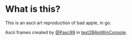 # What is this?

This is an ascii art reproduction of bad apple, in go.

Ascii frames created by [@Pasc99](https://github.com/Pasc99) in [text2BAinWinConsole](https://github.com/Pasc99/text2BAinWinConsole/tree/master/res).